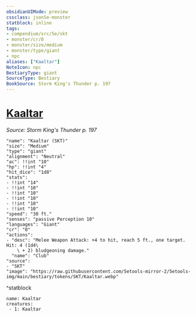```yaml
---
obsidianUIMode: preview
cssclass: json5e-monster
statblock: inline
tags:
- compendium/src/5e/skt
- monster/cr/0
- monster/size/medium
- monster/type/giant
- npc
aliases: ["Kaaltar"]
NoteIcon: npc
BestiaryType: giant
SourceType: Bestiary
BookSource: Storm King's Thunder p. 197
---
```

# [Kaaltar](2-Mechanics/CLI/bestiary/npc/kaaltar-skt.md)
*Source: Storm King's Thunder p. 197*  

```statblock
"name": "Kaaltar (SKT)"
"size": "Medium"
"type": "giant"
"alignment": "Neutral"
"ac": !!int "10"
"hp": !!int "4"
"hit_dice": "1d8"
"stats":
- !!int "14"
- !!int "10"
- !!int "10"
- !!int "10"
- !!int "10"
- !!int "10"
"speed": "30 ft."
"senses": "passive Perception 10"
"languages": "Giant"
"cr": "0"
"actions":
- "desc": "Melee Weapon Attack: +4 to hit, reach 5 ft., one target. Hit: 4 (1d4\
    \ + 2) bludgeoning damage."
  "name": "Club"
"source":
- "SKT"
"image": "https://raw.githubusercontent.com/5etools-mirror-2/5etools-img/main/bestiary/tokens/SKT/Kaaltar.webp"
```
^statblock

```encounter-table
name: Kaaltar
creatures:
 - 1: Kaaltar
```